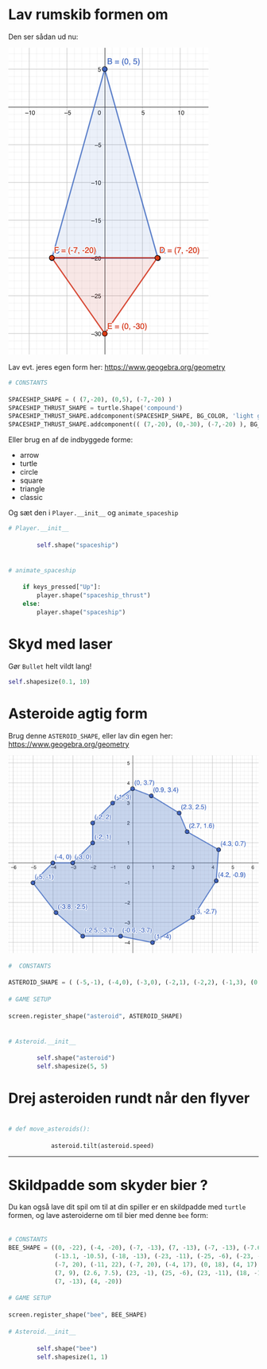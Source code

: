 # Lav rumskib formen om

Den ser sådan ud nu:

![spaceship shape in grid](resources/spaceship_grid_shape.png)

Lav evt. jeres egen form her: https://www.geogebra.org/geometry


```python
# CONSTANTS

SPACESHIP_SHAPE = ( (7,-20), (0,5), (-7,-20) )
SPACESHIP_THRUST_SHAPE = turtle.Shape('compound')
SPACESHIP_THRUST_SHAPE.addcomponent(SPACESHIP_SHAPE, BG_COLOR, 'light grey')
SPACESHIP_THRUST_SHAPE.addcomponent(( (7,-20), (0,-30), (-7,-20) ), BG_COLOR, 'orange')
```

Eller brug en af de indbyggede forme:

- arrow
- turtle
- circle
- square
- triangle
- classic

Og sæt den i `Player.__init__` og `animate_spaceship`

```python
# Player.__init__

        self.shape("spaceship")


# animate_spaceship

    if keys_pressed["Up"]:
        player.shape("spaceship_thrust")
    else:
        player.shape("spaceship")

```

# Skyd med laser

Gør `Bullet` helt vildt lang!

```python
self.shapesize(0.1, 10)
```

# Asteroide agtig form

Brug denne `ASTEROID_SHAPE`, eller lav din egen her: https://www.geogebra.org/geometry

![asteroid shape in grid](resources/asteroid_grid_shape.png)


```python
#  CONSTANTS

ASTEROID_SHAPE = ( (-5,-1), (-4,0), (-3,0), (-2,1), (-2,2), (-1,3), (0,3.8), (1,3.2), (2.2,2.3), (2.4,1.5), (4.2,0.7), (4.1,-1), (3,-2.8), (1,-3), (-0.6,-3.8), (-2.5,-3.8), (-4,-2.5), (-5,-1) )

# GAME SETUP

screen.register_shape("asteroid", ASTEROID_SHAPE)


# Asteroid.__init__

        self.shape("asteroid")
        self.shapesize(5, 5)

```


# Drej asteroiden rundt når den flyver


```python

# def move_asteroids():

            asteroid.tilt(asteroid.speed)

```

---

# Skildpadde som skyder bier ?

Du kan også lave dit spil om til at din spiller er en skildpadde med `turtle` formen, og lave asteroiderne om til bier med denne `bee` form:

```python

# CONSTANTS
BEE_SHAPE = ((0, -22), (-4, -20), (-7, -13), (7, -13), (-7, -13), (-7.6, -5.6), (7.6, -5.6), (-7.6, -5.6), (-2.6, 7.4),
             (-13.1, -10.5), (-18, -13), (-23, -11), (-25, -6), (-23, -1), (-2.6, 7.5), (-7, 9), (-6, 15), (-4, 17),
             (-7, 20), (-11, 22), (-7, 20), (-4, 17), (0, 18), (4, 17), (7, 20), (11, 22), (7, 20), (4, 17), (6, 15),
             (7, 9), (2.6, 7.5), (23, -1), (25, -6), (23, -11), (18, -13), (13.1, -10.5), (2.6, 7.4), (7.6, -5.6),
             (7, -13), (4, -20))

# GAME SETUP

screen.register_shape("bee", BEE_SHAPE)

# Asteroid.__init__

        self.shape("bee")
        self.shapesize(1, 1)

